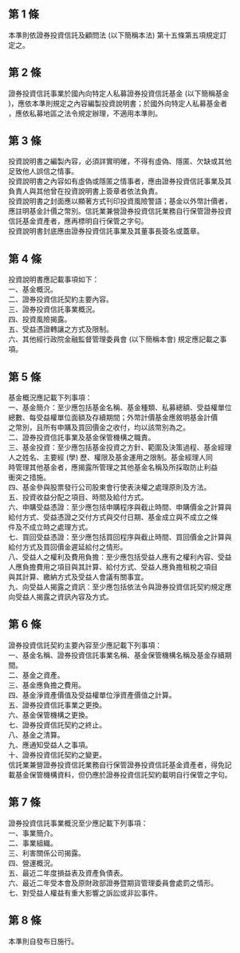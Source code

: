 第 1 條
-------
本準則依證券投資信託及顧問法 (以下簡稱本法) 第十五條第五項規定訂  
定之。

第 2 條
-------
證券投資信託事業於國內向特定人私募證券投資信託基金 (以下簡稱基金  
)，應依本準則規定之內容編製投資說明書；於國外向特定人私募基金者  
，應依私募地區之法令規定辦理，不適用本準則。

第 3 條
-------
投資說明書之編製內容，必須詳實明確，不得有虛偽、隱匿、欠缺或其他  
足致他人誤信之情事。  
投資說明書之內容如有虛偽或隱匿之情事者，應由證券投資信託事業及其  
負責人與其他曾在投資說明書上簽章者依法負責。  
投資說明書之封面應以顯著方式刊印投資風險警語；基金以外幣計價者，  
應註明基金計價之幣別。信託業兼營證券投資信託業務自行保管證券投資  
信託基金資產者，應再標明自行保管之字句。  
投資說明書封底應由證券投資信託事業及其董事長簽名或蓋章。

第 4 條
-------
投資說明書應記載事項如下：  
一、基金概況。  
二、證券投資信託契約主要內容。  
三、證券投資信託事業概況。  
四、投資風險揭露。  
五、受益憑證轉讓之方式及限制。  
六、其他經行政院金融監督管理委員會 (以下簡稱本會) 規定應記載之事  
    項。

第 5 條
-------
基金概況應記載下列事項：  
一、基金簡介：至少應包括基金名稱、基金種類、私募總額、受益權單位  
    總數、每受益權單位面額及存續期間；外幣計價基金應敘明基金計價  
    之幣別，且所有申購及買回價金之收付，均以該幣別為之。  
二、證券投資信託事業及基金保管機構之職責。  
三、基金投資：至少應包括基金投資之方針、範圍及決策過程、基金經理  
    人之姓名、主要經 (學) 歷、權限及基金運用之限制。基金經理人同  
    時管理其他基金者，應揭露所管理之其他基金名稱及所採取防止利益  
    衝突之措施。  
四、基金參與股票發行公司股東會行使表決權之處理原則及方法。  
五、投資收益分配之項目、時間及給付方式。  
六、申購受益憑證：至少應包括申購程序與截止時間、申購價金之計算與  
    給付方式、受益憑證之交付方式與交付日期、基金成立與不成立之條  
    件及不成立時之處理方式。  
七、買回受益憑證：至少應包括買回程序與截止時間、買回價金之計算與  
    給付方式及買回價金遲延給付之情形。  
八、受益人之權利及費用負擔：至少應包括受益人應有之權利內容、受益  
    人應負擔費用之項目與其計算、給付方式、受益人應負擔租稅之項目  
    與其計算、繳納方式及受益人會議有關事宜。  
九、向受益人揭露之資訊：至少應包括依法令與證券投資信託契約規定應  
    向受益人揭露之資訊內容及方式。

第 6 條
-------
證券投資信託契約主要內容至少應記載下列事項：  
一、基金名稱、證券投資信託事業名稱、基金保管機構名稱及基金存續期  
    間。  
二、基金之資產。  
三、基金應負擔之費用。  
四、基金淨資產價值及受益權單位淨資產價值之計算。  
五、證券投資信託事業之更換。  
六、基金保管機構之更換。  
七、證券投資信託契約之終止。  
八、基金之清算。  
九、應通知受益人之事項。  
十、證券投資信託契約之變更。  
信託業兼營證券投資信託業務自行保管證券投資信託基金資產者，得免記  
載基金保管機構資料，但仍應於證券投資信託契約載明自行保管之字句。

第 7 條
-------
證券投資信託事業概況至少應記載下列事項：  
一、事業簡介。  
二、事業組織。  
三、利害關係公司揭露。  
四、營運概況。  
五、最近二年度損益表及資產負債表。  
六、最近二年受本會及原財政部證券暨期貨管理委員會處罰之情形。  
七、對受益人權益有重大影響之訴訟或非訟事件。

第 8 條
-------
本準則自發布日施行。

